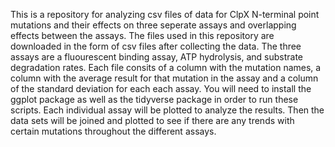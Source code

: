 This is a repository for analyzing csv files of data for ClpX N-terminal point mutations and their effects on 
three seperate assays and overlapping effects between the assays.
The files used in this repository are downloaded in the form of csv files after collecting the data. 
The three assays are a fluourescent binding assay, ATP hydrolysis, and substrate degradation rates. Each file consits of 
a column with the mutation names, a column with the average result for that mutation in the assay and a column of the standard deviation for each each assay.
You will need to install the ggplot package as well as the tidyverse package in order to run these scripts. 
Each individual assay will be plotted to analyze the results. Then the data sets will be joined and plotted to see if
there are any trends with certain mutations throughout the different assays.

